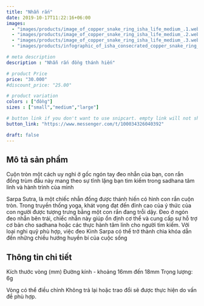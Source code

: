 ```yaml
---
title: "Nhẫn rắn"
date: 2019-10-17T11:22:16+06:00
images: 
  - "images/products/image_of_copper_snake_ring_isha_life_medium_.1.webp"
  - "images/products/image_of_copper_snake_ring_isha_life_medium_.2.webp"
  - "images/products/image_of_copper_snake_ring_isha_life_medium_.3.webp"
  - "images/products/infographic_of_isha_consecrated_copper_snake_ring_isha_life.1_1.webp"

# meta description
description : "Nhẫn rắn đồng thánh hiến"

# product Price
price: "30.000"
#discount_price: "25.00"

# product variation
colors : ["đồng"]
sizes : ["small","medium","large"]

# button link if you don't want to use snipcart. empty link will not show button
button_link: "https://www.messenger.com/t/100034326040392"

draft: false
---
```

<b><h2>Mô tả sản phẩm</h2></b>

Cuộn tròn một cách uy nghi ở gốc ngón tay đeo nhẫn của bạn, con rắn đồng trùm đầu này mang theo sự tĩnh lặng bạn tìm kiếm trong sadhana tâm linh và hành trình của mình


Sarpa Sutra, là một chiếc nhẫn đồng được thánh hiến có hình con rắn cuộn tròn. Trong truyền thống yoga, khát vọng đạt đến đỉnh cao của ý thức của con người được tượng trưng bằng một con rắn đang trỗi dậy.
Đeo ở ngón đeo nhẫn bên trái, chiếc nhẫn này giúp ổn định cơ thể và cung cấp sự hỗ trợ cơ bản cho sadhana hoặc các thực hành tâm linh cho người tìm kiếm. Với loại nghi quỹ phù hợp, việc đeo Kinh Sarpa có thể trở thành chìa khóa dẫn đến những chiều hướng huyền bí của cuộc sống

<b><h2>Thông tin chi tiết</h2></b>

Kích thước vòng (mm)
Đường kính - khoảng 16mm đến 18mm
Trọng lượng: 6g

Vòng có thể điều chỉnh
Không trả lại hoặc trao đổi sẽ được thực hiện do vấn đề phù hợp.